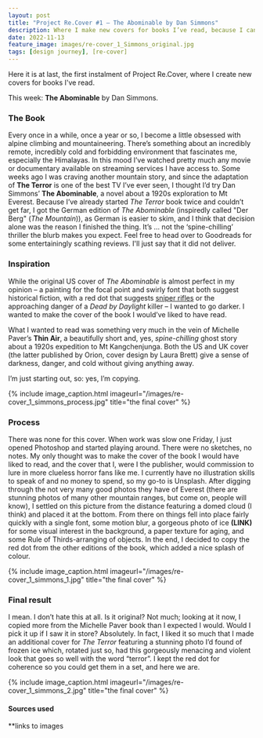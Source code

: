 ```yaml
---
layout: post
title: "Project Re.Cover #1 – The Abominable by Dan Simmons"
description: Where I make new covers for books I’ve read, because I can.
date: 2022-11-13
feature_image: images/re-cover_1_Simmons_original.jpg
tags: [design journey], [re-cover]
---
```


Here it is at last, the first instalment of Project Re.Cover, where I create new covers for books I've read.

This week: **The Abominable** by Dan Simmons.


<!--more-->

### The Book
Every once in a while, once a year or so, I become a little obsessed with alpine climbing and mountaineering. There’s something about an incredibly remote, incredibly cold and forbidding environment that fascinates me, especially the Himalayas. In this mood I’ve watched pretty much any movie or documentary available on streaming services I have access to. Some weeks ago I was craving another mountain story, and since the adaptation of **The Terror** is one of the best TV I’ve ever seen, I thought I’d try Dan Simmons’ **The Abominable**, a novel about a 1920s exploration to Mt Everest.
Because I’ve already started *The Terror* book twice and couldn’t get far, I got the German edition of *The Abominable* (inspiredly called "Der Berg" (*The Mountain*)), as German is easier to skim, and I think that decision alone was the reason I finished the thing. It’s … not the ‘spine-chilling’ thriller the blurb makes you expect. Feel free to head over to Goodreads for some entertainingly scathing reviews. I'll just say that it did not deliver.

### Inspiration
While the original US cover of *The Abominable* is almost perfect in my opinion – a painting for the focal point and swirly font that both suggest historical fiction, with a red dot that suggests [sniper rifles](https://www.imdb.com/title/tt11307814/) or the approaching danger of a *Dead by Daylight* killer – I wanted to go darker. I wanted to make the cover of the book I would’ve liked to have read.

What I wanted to read was something very much in the vein of Michelle Paver’s **Thin Air**, a beautifully short and, yes, *spine-chilling* ghost story about a 1920s expedition to Mt Kangchenjunga. Both the US and UK cover (the latter published by Orion, cover design by Laura Brett) give a sense of darkness, danger, and cold without giving anything away.

I’m just starting out, so: yes, I’m copying.

{% include image_caption.html imageurl="/images/re-cover_1_simmons_process.jpg" title="the final cover" %}

### Process
There was none for this cover. When work was slow one Friday, I just opened Photoshop and started playing around. There were no sketches, no notes. My only thought was to make the cover of the book I would have liked to read, and the cover that I, were I the publisher, would commission to lure in more clueless horror fans like me.
I currently have no illustration skills to speak of and no money to spend, so my go-to is Unsplash. After digging through the not very many good photos they have of Everest (there are stunning photos of many other mountain ranges, but come on, people will know), I settled on this picture from the distance featuring a domed cloud (I think) and placed it at the bottom. From there on things fell into place fairly quickly with a single font, some motion blur, a gorgeous photo of ice **(LINK)** for some visual interest in the background, a paper texture for aging, and some Rule of Thirds-arranging of objects. In the end, I decided to copy the red dot from the other editions of the book, which added a nice splash of colour.

{% include image_caption.html imageurl="/images/re-cover_1_simmons_1.jpg" title="the final cover" %}

### Final result
I mean. I don’t hate this at all. Is it original? Not much; looking at it now, I copied more from the Michelle Paver book than I expected I would. Would I pick it up if I saw it in store? Absolutely.
In fact, I liked it so much that I made an additional cover for *The Terror* featuring a stunning photo I’d found of frozen ice which, rotated just so, had this gorgeously menacing and violent look that goes so well with the word “terror”. I kept the red dot for coherence so you could get them in a set, and here we are.

{% include image_caption.html imageurl="/images/re-cover_1_simmons_2.jpg" title="the final cover" %}

#### Sources used
**links to images
